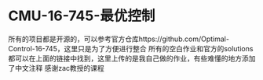 # CMU-16-745-最优控制
所有的项目都是开源的，可以参考官方仓库https://github.com/Optimal-Control-16-745，这里只是为了方便进行整合
所有的空白作业和官方的solutions都可以在上面的链接中找到，这里上传的是我自己做的作业，有些难懂的地方添加了中文注释
感谢zac教授的课程
